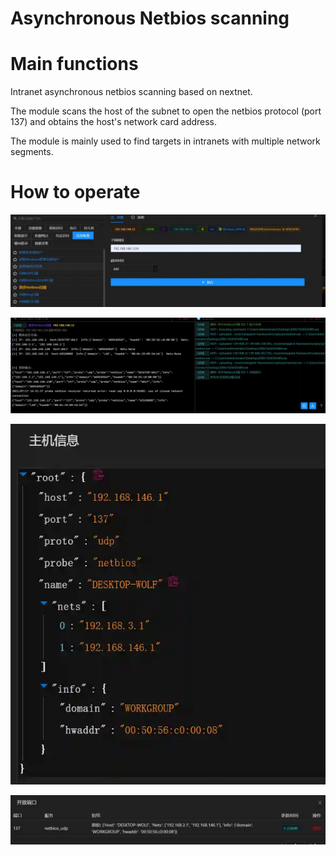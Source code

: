 # Asynchronous Netbios scanning

# Main functions

Intranet asynchronous netbios scanning based on nextnet.

The module scans the host of the subnet to open the netbios protocol (port 137) and obtains the host's network card address.

The module is mainly used to find targets in intranets with multiple network segments.

# How to operate

![1626503512850-6a606aaf-09a9-4700-8063-8e7ef69f73bd.webp](./img/1IbdSWW5GXZ-GmG5/1626503512850-6a606aaf-09a9-4700-8063-8e7ef69f73bd-247740.webp)

![1626503546840-b6ced828-0f4f-4a5f-8769-b5128787bd9f.webp](./img/1IbdSWW5GXZ-GmG5/1626503546840-b6ced828-0f4f-4a5f-8769-b5128787bd9f-516029.webp)

![1626503577138-dc57b119-2397-4990-8135-bb4ec4be6b3d.webp](./img/1IbdSWW5GXZ-GmG5/1626503577138-dc57b119-2397-4990-8135-bb4ec4be6b3d-653644.webp)

![1626503592294-490aae77-251e-42b2-9a3c-acfa41419dc6.webp](./img/1IbdSWW5GXZ-GmG5/1626503592294-490aae77-251e-42b2-9a3c-acfa41419dc6-020536.webp)


